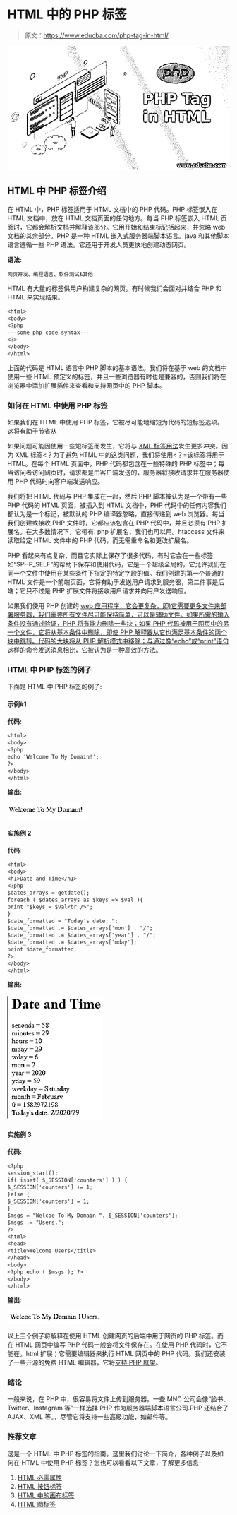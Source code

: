 # HTML 中的 PHP 标签

> 原文：<https://www.educba.com/php-tag-in-html/>

![PHP Tag in HTML](img/418cc393634b0c4dea36f88192270e1e.png)



## HTML 中 PHP 标签介绍

在 HTML 中，PHP 标签适用于 HTML 文档中的 PHP 代码。PHP 标签嵌入在 HTML 文档中，放在 HTML 文档页面的任何地方。每当 PHP 标签嵌入 HTML 页面时，它都会解析文档并解释该部分。它用开始和结束标记括起来，并忽略 web 文档的其余部分。PHP 是一种 HTML 嵌入式服务器端脚本语言。java 和其他脚本语言遵循一些 PHP 语法。它还用于开发人员更快地创建动态网页。

**语法:**

<small>网页开发、编程语言、软件测试&其他</small>

HTML 有大量的标签供用户构建复杂的网页。有时候我们会面对并结合 PHP 和 HTML 来实现结果。

```
<html>
<body>
<?php
---some php code syntax---
<?>
</body>
</html>
```

上面的代码是 HTML 语言中 PHP 脚本的基本语法。我们将在基于 web 的文档中使用一些 HTML 预定义的标签，并且一些浏览器有时也是兼容的，否则我们将在浏览器中添加扩展插件来查看和支持网页中的 PHP 脚本。

### 如何在 HTML 中使用 PHP 标签

如果我们在 HTML 中使用 PHP 标签，它被尽可能地缩短为代码的短标签选项。这将有助于节省从

如果问题可能因使用一些短标签而发生，它将与 [XML 标签用法](https://www.educba.com/what-is-xml/)发生更多冲突。因为 XML 标签<？为了避免 HTML 中的这类问题，我们将使用<？=该标签将用于 HTML。在每个 HTML 页面中，PHP 代码都包含在一些特殊的 PHP 标签中；每当访问者访问网页时，请求都是由客户端发送的，服务器将接收请求并在服务器使用 PHP 代码时向客户端发送响应。

我们将把 HTML 代码与 PHP 集成在一起，然后 PHP 脚本被认为是一个带有一些 PHP 代码的 HTML 页面，被插入到 HTML 文档中，PHP 代码中的任何内容我们都认为是一个标记，被默认的 PHP 编译器忽略，直接传递到 web 浏览器。每当我们创建或接收 PHP 文件时，它都应该包含在 PHP 代码中，并且必须有 PHP 扩展名。在大多数情况下，它带有. php 扩展名，我们也可以用。htaccess 文件来读取给定 HTML 文件中的 PHP 代码，而无需重命名和更改扩展名。

PHP 看起来有点复杂，而且它实际上保存了很多代码，有时它会在一些标签如“$PHP_SELF”的帮助下保存和使用代码，它是一个超级全局的，它允许我们在同一个文件中使用在某些条件下指定的特定字段的值。我们创建的第一个普通的 HTML 文件是一个前端页面，它将有助于发送用户请求到服务器，第二件事是后端；它只不过是 PHP 扩展文件将接收用户请求并向用户发送响应。

如果我们使用 PHP 创建的 [web 应用程序，它会更复杂，即)它需要更多文件来部署服务器，我们需要所有文件尽可能保持简单，可以是辅助文件。如果所需的输入条件没有通过验证，PHP 将有能力删除一些块；如果 PHP 代码被用于网页中的另一个文件，它将从基本条件中删除，即使 PHP 解释器从它也满足基本条件的两个块中跳转。代码的大块将从 PHP 解析模式中移除；与通过像“echo”或“print”语句这样的命令发送消息相比，它被认为是一种高效的方法。](https://www.educba.com/what-is-web-application/)

### HTML 中 PHP 标签的例子

下面是 HTML 中 PHP 标签的例子:

#### 示例#1

**代码:**

```
<html>
<body>
<?php
echo 'Welcome To My Domain!';
?>
</body>
</html>
```

**输出:**

![php tag in html 1](img/5bc2d109ac5ab7eac99016df72c69592.png)



#### 实施例 2

**代码:**

```
<html>
<body>
<h1>Date and Time</h1>
<?php
$dates_arrays = getdate();
foreach ( $dates_arrays as $keys => $val ){
print "$keys = $val<br />";
}
$date_formatted = "Today's date: ";
$date_formatted .= $dates_arrays['mon'] . "/";
$date_formatted .= $dates_arrays['year'] . "/";
$date_formatted .= $dates_arrays['mday'];
print $date_formatted;
?>
</body>
</html>
```

**输出:**

![php tag in html 2](img/8089f3ac2b4c5f307980c688d0256359.png)



#### 实施例 3

**代码:**

```
<?php
session_start();
if( isset( $_SESSION['counters'] ) ) {
$_SESSION['counters'] += 1;
}else {
$_SESSION['counters'] = 1;
}
$msgs = "Welcoe To My Domain ". $_SESSION['counters'];
$msgs .= "Users.";
?>
<html>
<head>
<title>Welcome Users</title>
</head>
<body>
<?php echo ( $msgs ); ?>
</body>
</html>
```

**输出:**

![Example 3](img/20318e1cc81069635de73e779066bcdc.png)



以上三个例子将解释在使用 HTML 创建网页的后端中用于网页的 PHP 标签。而在 HTML 网页中编写 PHP 代码一般会将文件保存在。在使用 PHP 代码时，它不能在。html 扩展；它需要编辑器来执行 HTML 网页中的 PHP 代码。我们还安装了一些开源的免费 HTML 编辑器，它将[支持 PHP 框架](https://www.educba.com/php-frameworks/)。

### 结论

一般来说，在 PHP 中，很容易将文件上传到服务器。一些 MNC 公司会像“脸书、Twitter、Instagram 等”一样选择 PHP 作为服务器端脚本语言公司.PHP 还结合了 AJAX、XML 等。，尽管它将支持一些高级功能，如邮件等。

### 推荐文章

这是一个 HTML 中 PHP 标签的指南。这里我们讨论一下简介，各种例子以及如何在 HTML 中使用 PHP 标签？您也可以看看以下文章，了解更多信息–

1.  [HTML 必需属性](https://www.educba.com/html-required-attribute/)
2.  [HTML 按钮标签](https://www.educba.com/html-button-tag/)
3.  [HTML 中的画布标签](https://www.educba.com/canvas-tag-in-html/)
4.  [HTML 图标签](https://www.educba.com/html-figure-tag/)





